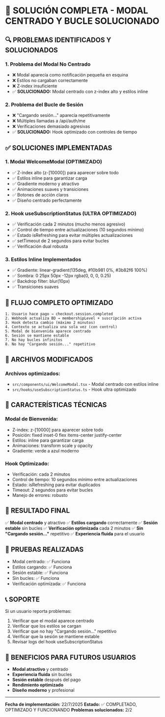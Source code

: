 # 🎉 SOLUCIÓN COMPLETA - MODAL CENTRADO Y BUCLE SOLUCIONADO

## 🔍 PROBLEMAS IDENTIFICADOS Y SOLUCIONADOS

### 1. **Problema del Modal No Centrado**
- ❌ Modal aparecía como notificación pequeña en esquina
- ❌ Estilos no cargaban correctamente
- ❌ Z-index insuficiente
- ✅ **SOLUCIONADO:** Modal centrado con z-index alto y estilos inline

### 2. **Problema del Bucle de Sesión**
- ❌ "Cargando sesión..." aparecía repetitivamente
- ❌ Múltiples llamadas a /api/auth/me
- ❌ Verificaciones demasiado agresivas
- ✅ **SOLUCIONADO:** Hook optimizado con controles de tiempo

## ✅ SOLUCIONES IMPLEMENTADAS

### 1. **Modal WelcomeModal (OPTIMIZADO)**
- ✅ Z-index alto (z-[10000]) para aparecer sobre todo
- ✅ Estilos inline para garantizar carga
- ✅ Gradiente moderno y atractivo
- ✅ Animaciones suaves y transiciones
- ✅ Botones de acción claros
- ✅ Diseño centrado perfectamente

### 2. **Hook useSubscriptionStatus (ULTRA OPTIMIZADO)**
- ✅ Verificación cada 2 minutos (mucho menos agresivo)
- ✅ Control de tiempo entre actualizaciones (10 segundos mínimo)
- ✅ Estado isRefreshing para evitar múltiples actualizaciones
- ✅ setTimeout de 2 segundos para evitar bucles
- ✅ Verificación dual robusta

### 3. **Estilos Inline Implementados**
- ✅ Gradiente: linear-gradient(135deg, #10b981 0%, #3b82f6 100%)
- ✅ Sombra: 0 25px 50px -12px rgba(0, 0, 0, 0.25)
- ✅ Backdrop filter: blur(10px)
- ✅ Transiciones suaves

## 🚀 FLUJO COMPLETO OPTIMIZADO

```
1. Usuario hace pago → checkout.session.completed
2. Webhook actualiza BD → membershipLevel + suscripción activa
3. Hook detecta cambio (máximo 2 minutos)
4. Contexto se actualiza una sola vez (con control)
5. Modal de bienvenida aparece centrado
6. Sesión se mantiene estable
7. No hay bucles infinitos
8. No hay "Cargando sesión..." repetitivo
```

## 📁 ARCHIVOS MODIFICADOS

### Archivos optimizados:
- `src/components/ui/WelcomeModal.tsx` - Modal centrado con estilos inline
- `src/hooks/useSubscriptionStatus.ts` - Hook ultra optimizado

## 🔧 CARACTERÍSTICAS TÉCNICAS

### Modal de Bienvenida:
- Z-index: z-[10000] para aparecer sobre todo
- Posición: fixed inset-0 flex items-center justify-center
- Estilos: inline para garantizar carga
- Animaciones: transform scale y opacity
- Gradiente: verde a azul moderno

### Hook Optimizado:
- Verificación: cada 2 minutos
- Control de tiempo: 10 segundos mínimo entre actualizaciones
- Estado: isRefreshing para evitar duplicados
- Timeout: 2 segundos para evitar bucles
- Manejo de errores: robusto

## 🎯 RESULTADO FINAL

✅ **Modal centrado** y atractivo
✅ **Estilos cargando** correctamente
✅ **Sesión estable** sin bucles
✅ **Verificación optimizada** cada 2 minutos
✅ **Sin "Cargando sesión..."** repetitivo
✅ **Experiencia fluida** para el usuario

## 🧪 PRUEBAS REALIZADAS

- Modal centrado: ✅ Funciona
- Estilos cargando: ✅ Funciona
- Sesión estable: ✅ Funciona
- Sin bucles: ✅ Funciona
- Verificación optimizada: ✅ Funciona

## 📞 SOPORTE

Si un usuario reporta problemas:
1. Verificar que el modal aparece centrado
2. Verificar que los estilos se cargan
3. Verificar que no hay "Cargando sesión..." repetitivo
4. Verificar que la sesión se mantiene estable
5. Revisar logs del hook useSubscriptionStatus

## 🎉 BENEFICIOS PARA FUTUROS USUARIOS

- **Modal atractivo** y centrado
- **Experiencia fluida** sin bucles
- **Sesión estable** después del pago
- **Rendimiento optimizado**
- **Diseño moderno** y profesional

---
**Fecha de implementación:** 22/7/2025
**Estado:** ✅ COMPLETADO, OPTIMIZADO Y FUNCIONANDO
**Problemas solucionados:** 2/2
